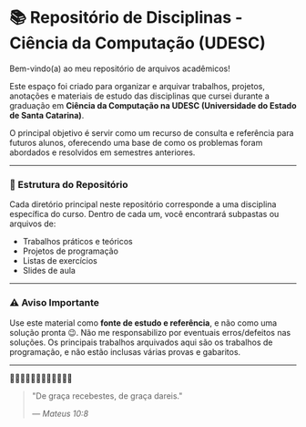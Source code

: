 # 📚 Repositório de Disciplinas - Ciência da Computação (UDESC)

Bem-vindo(a) ao meu repositório de arquivos acadêmicos!

Este espaço foi criado para organizar e arquivar trabalhos, projetos, anotações e materiais de estudo das disciplinas que cursei durante a graduação em **Ciência da Computação na UDESC (Universidade do Estado de Santa Catarina)**.

O principal objetivo é servir como um recurso de consulta e referência para futuros alunos, oferecendo uma base de como os problemas foram abordados e resolvidos em semestres anteriores.

---

### 📂 Estrutura do Repositório

Cada diretório principal neste repositório corresponde a uma disciplina específica do curso. Dentro de cada um, você encontrará subpastas ou arquivos de:
* Trabalhos práticos e teóricos
* Projetos de programação
* Listas de exercícios
* Slides de aula

---

### ⚠️ Aviso Importante

Use este material como **fonte de estudo e referência**, e não como uma solução pronta 😉. Não me responsabilizo por eventuais erros/defeitos nas soluções. Os principais trabalhos arquivados aqui são os trabalhos de programação, e não estão inclusas várias provas e gabaritos.


---

🏴‍☠️🏴‍☠️🏴‍☠️🏴‍☠️🏴‍☠️🏴‍☠️
> "De graça recebestes, de graça dareis."
>
> — *Mateus 10:8*
